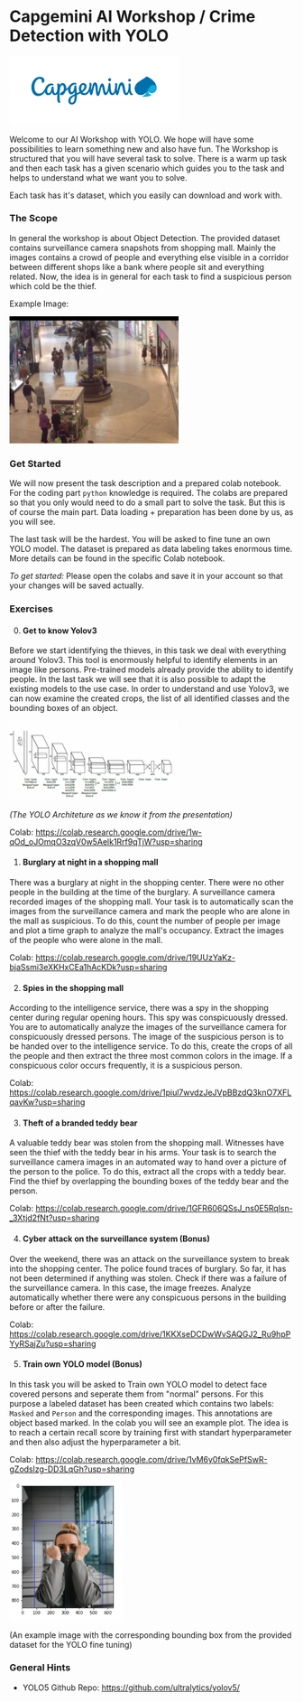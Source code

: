 # Capgemini AI Workshop / Crime Detection with YOLO

<img src="doc/img/Capgemini_Logo.png" width="300">

Welcome to our AI Workshop with YOLO. We hope will have some possibilities to learn something new and also have fun. The Workshop is structured that you will have several task to solve. There is a warm up task and then each task has a given scenario which guides you to the task and helps to understand what we want you to solve.

Each task has it's dataset, which you easily can download and work with.

### The Scope

In general the workshop is about Object Detection. The provided dataset contains surveillance camera snapshots from shopping mall. Mainly the images contains a crowd of people and everything else visible in a corridor between different shops like a bank where people sit and everything related. Now, the idea is in general for each task to find a suspicious person which cold be the thief. 

Example Image: 

<img src="yolo_sample/seq_000018.jpg" width="300">

### Get Started

We will now present the task description and a prepared colab notebook. For the coding part `python` knowledge is required. The colabs are prepared so that you only would need to do a small part to solve the task. But this is of course the main part. Data loading + preparation has been done by us, as you will see.

The last task will be the hardest. You will be asked to fine tune an own YOLO model. The dataset is prepared as data labeling takes enormous time. More details can be found in the specific Colab notebook.

*To get started:* Please open the colabs and save it in your account so that your changes will be saved actually.

### Exercises

0. #### Get to know Yolov3
Before we start identifying the thieves, in this task we deal with everything around Yolov3. This tool is enormously helpful to identify elements in an image like persons. Pre-trained models already provide the ability to identify people. In the last task we will see that it is also possible to adapt the existing models to the use case. In order to understand and use Yolov3, we can now examine the created crops, the list of all identified classes and the bounding boxes of an object.

<img src="doc/img/yolo_architecture.png" width="300">

*(The YOLO Architeture as we know it from the presentation)*

Colab: https://colab.research.google.com/drive/1w-qOd_oJOmqO3zqV0w5Aelk1Rrf9qTjW?usp=sharing

1. #### Burglary at night in a shopping mall
There was a burglary at night in the shopping center. There were no other people in the building at the time of the burglary. A surveillance camera recorded images of the shopping mall. Your task is to automatically scan the images from the surveillance camera and mark the people who are alone in the mall as suspicious.
To do this, count the number of people per image and plot a time graph to analyze the mall's occupancy. Extract the images of the people who were alone in the mall.

Colab: https://colab.research.google.com/drive/19UUzYaKz-bjaSsmi3eXKHxCEa1hAcKDk?usp=sharing

2. #### Spies in the shopping mall 
According to the intelligence service, there was a spy in the shopping center during regular opening hours. This spy was conspicuously dressed. You are to automatically analyze the images of the surveillance camera for conspicuously dressed persons. The image of the suspicious person is to be handed over to the intelligence service.
To do this, create the crops of all the people and then extract the three most common colors in the image. If a conspicuous color occurs frequently, it is a suspicious person.

Colab: https://colab.research.google.com/drive/1piul7wvdzJeJVpBBzdQ3knO7XFLqavKw?usp=sharing

3. #### Theft of a branded teddy bear
A valuable teddy bear was stolen from the shopping mall. Witnesses have seen the thief with the teddy bear in his arms. Your task is to search the surveillance camera images in an automated way to hand over a picture of the person to the police.
To do this, extract all the crops with a teddy bear. Find the thief by overlapping the bounding boxes of the teddy bear and the person.

Colab: https://colab.research.google.com/drive/1GFR606QSsJ_ns0E5Rqlsn-_3Xtjd2fNt?usp=sharing

4. #### Cyber attack on the surveillance system (Bonus)
Over the weekend, there was an attack on the surveillance system to break into the shopping center. The police found traces of burglary. So far, it has not been determined if anything was stolen.
Check if there was a failure of the surveillance camera. In this case, the image freezes. Analyze automatically whether there were any conspicuous persons in the building before or after the failure.

Colab:  https://colab.research.google.com/drive/1KKXseDCDwWvSAQGJ2_Ru9hpPYyRSajZu?usp=sharing

5. #### Train own YOLO model (Bonus)
In this task you will be asked to Train own YOLO model to detect face covered persons and seperate them from "normal" persons. For this purpose a labeled dataset has been created which contains two labels: `Masked` and `Person` and the corresponding images.  This annotations are object based marked. In the colab you will see an example plot. The idea is to reach a certain recall score by training first with standart hyperparameter and then also adjust the hyperparameter a bit.

Colab: https://colab.research.google.com/drive/1vM6y0fqkSePfSwR-gZodslzg-DD3LqGh?usp=sharing

<img src="doc/img/example_bounding_box.png" width="200">

(An example image with the corresponding bounding box from the provided dataset for the YOLO fine tuning)

### General Hints

- YOLO5 Github Repo: https://github.com/ultralytics/yolov5/



